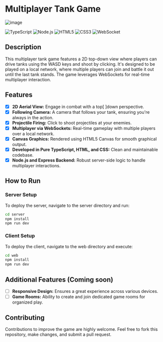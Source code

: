 # Multiplayer Tank Game 



![image](https://github.com/WilerMS/ts-game/assets/70902862/4eda3e7a-23c1-47a3-a7ab-4f44aa7ffd82)

![TypeScript](https://img.shields.io/badge/TypeScript-3178C6?style=flat&logo=typescript&logoColor=white) ![Node.js](https://img.shields.io/badge/Node.js-43853D?style=flat&logo=node.js&logoColor=white) ![HTML5](https://img.shields.io/badge/HTML5-E34F26?style=flat&logo=html5&logoColor=white) ![CSS3](https://img.shields.io/badge/CSS3-1572B6?style=flat&logo=css3&logoColor=white) ![WebSocket](https://img.shields.io/badge/WebSocket-000000?style=flat&logo=websocket&logoColor=white)
## Description
This multiplayer tank game features a 2D top-down view where players can drive tanks using the WASD keys and shoot by clicking. It's designed to be played on a local network, where multiple players can join and battle it out until the last tank stands. The game leverages WebSockets for real-time multiplayer interaction.

## Features
- [x] **2D Aerial View:** Engage in combat with a top[ ]down perspective.
- [x] **Following Camera:** A camera that follows your tank, ensuring you're always in the action.
- [x] **Projectile Firing:** Click to shoot projectiles at your enemies.
- [x] **Multiplayer via WebSockets:** Real-time gameplay with multiple players over a local network.
- [x] **Canvas Graphics:** Rendered using HTML5 Canvas for smooth graphical output.
- [x] **Developed in Pure TypeScript, HTML, and CSS:** Clean and maintainable codebase.
- [x] **Node.js and Express Backend:** Robust server-side logic to handle multiplayer interactions.

## How to Run
### Server Setup
To deploy the server, navigate to the server directory and run:
```bash
cd server
npm install
npm run dev
```

### Client Setup
To deploy the client, navigate to the web directory and execute:
```bash
cd web
npm install
npm run dev
```

## Additional Features (Coming soon)
- [ ] **Responsive Design:** Ensures a great experience across various devices.
- [ ] **Game Rooms:** Ability to create and join dedicated game rooms for organized play.

## Contributing
Contributions to improve the game are highly welcome. Feel free to fork this repository, make changes, and submit a pull request.
